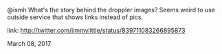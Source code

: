@ismh What's the story behind the droppler images? Seems weird to use outside service that shows links instead of pics. 

link: http://twitter.com/jimmylittle/status/839711083266895873 

March 08, 2017